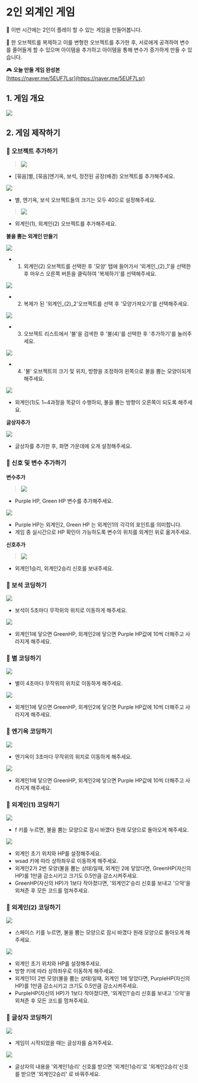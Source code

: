 # 2인 외계인 게임


🙂 이번 시간에는 2인이 플레이 할 수 있는 게임을 만들어봅니다. 

🚩 한 오브젝트를 복제하고 이를 변형한 오브젝트를 추가한 후, 서로에게 공격하여 변수를 줄어들게 할 수 있으며 아이템을 추가하고 아이템을 통해 변수가 증가하게 만들 수 있습니다. 

🎮  **오늘 만들 게임 완성본**   
[https://naver.me/5EUF7Lsr](https://naver.me/5EUF7Lsr) 

## 1. 게임 개요
![](img/19_2인외계인게임/31.png)
  

## 2. 게임 제작하기

### 🧩 오브젝트 추가하기
> ![](img/19_2인외계인게임/1.png)
-  [묶음]별, [묶음]엔기옥, 보석, 정전된 공장(배경) 오브젝트를 추가해주세요. 

![](img/19_2인외계인게임/2.png)
- 별, 엔기옥, 보석 오브젝트들의 크기는 모두 40으로 설정해주세요. 

> ![](img/19_2인외계인게임/8.png)
- 외계인(1), 외계인(2) 오브젝트를 추가해주세요. 

**불을 뿜는 외계인 만들기**

![](img/19_2인외계인게임/9.png)
- 1. 외계인(2) 오브젝트를 선택한 후 '모양' 탭에 들어가서 '외계인_(2)_1'을 선택한 후 마우스 오른쪽 버튼을 클릭하여 '복제하기'를 선택해주세요.

![](img/19_2인외계인게임/10.png)
- 2. 복제가 된 '외계인_(2)_2'오브젝트를 선택 후 '모양가져오기'를 선택해주세요. 

![](img/19_2인외계인게임/11.png)
- 3. 오브젝트 리스트에서 '불'을 검색한 후 '불(4)'를 선택한 후 '추가하기'를 눌러주세요.

![](img/19_2인외계인게임/12.png)
- 4. '불' 오브젝트의 크기 및 위치, 방향을 조정하여 왼쪽으로 불을 뿜는 모양이되게 해주세요. 

![](img/19_2인외계인게임/13.png)
- 외계인(1)도 1~4과정을 똑같이 수행하되, 불을 뿜는 방향이 오른쪽이 되도록 해주세요. 


**글상자추가** 

![](img/19_2인외계인게임/14.png)
- 글상자를 추가한 후, 화면 가운데에 오게 설정해주세요. 

### 🧩 신호 및 변수 추가하기 

**변수추가**

> ![](img/19_2인외계인게임/15.png)
- Purple HP, Green HP 변수를 추가해주세요. 

![](img/19_2인외계인게임/29.png)
-  Purple HP는 외계인2,  Green HP 는 외계인1의 각각의 포인트를 의미합니다. 
-  게임 중 실시간으로 HP 확인이 가능하도록 변수의 위치를 외계인 위로 옮겨주세요.
  

**신호추가**

> ![](img/19_2인외계인게임/16.png)
- 외계인1승리, 외계인2승리 신호를 보내주세요.
  
### 🧩 보석 코딩하기 
![](img/19_2인외계인게임/17.png)
- 보석이 5초마다 무작위의 위치로 이동하게 해주세요. 

![](img/19_2인외계인게임/18.png)
- 외계인1에 닿으면 GreenHP, 외계인2에 닿으면 Purple HP값에 10씩 더해주고 사라지게 해주세요. 
  
### 🧩 별 코딩하기 
![](img/19_2인외계인게임/19.png)
- 별이 4초마다 무작위의 위치로 이동하게 해주세요. 

![](img/19_2인외계인게임/20.png)
- 외계인1에 닿으면 GreenHP, 외계인2에 닿으면 Purple HP값에 10씩 더해주고 사라지게 해주세요. 

### 🧩 엔기옥 코딩하기 
![](img/19_2인외계인게임/21.png)
- 엔기옥이 3초마다 무작위의 위치로 이동하게 해주세요. 

![](img/19_2인외계인게임/22.png)
- 외계인1에 닿으면 GreenHP, 외계인2에 닿으면 Purple HP값에 10씩 더해주고 사라지게 해주세요. 

### 🧩 외계인(1) 코딩하기 
![](img/19_2인외계인게임/24.png)
- f 키를 누르면, 불을 뿜는 모양으로 잠시 바꼈다 원래 모양으로 돌아오게 해주세요. 
  
![](img/19_2인외계인게임/23.png)
- 외계인 초기 위치와 HP를 설정해주세요. 
- wsad 키에 따라 상하좌우로 이동하게 해주세요. 
- 외계인2가 2번 모양(불을 뿜는 상태)일때, 외계인 2에 닿았다면, GreenHP(자신의 HP)를 1만큼 감소시키고 크기도 0.5만큼 감소시켜주세요. 
- GreenHP(자신의 HP)가 1보다 작아졌다면, '외계인2'승리 신호를 보내고 '으악'을 외쳐준 후 모든 코드를 멈쳐주세요. 



### 🧩 외계인(2) 코딩하기 
![](img/19_2인외계인게임/25.png)
- 스페이스 키를 누르면, 불을 뿜는 모양으로 잠시 바꼈다 원래 모양으로 돌아오게 해주세요. 
  
![](img/19_2인외계인게임/26.png)
- 외계인 초기 위치와 HP를 설정해주세요. 
- 방향 키에 따라 상하좌우로 이동하게 해주세요. 
- 외계인1이 2번 모양(불을 뿜는 상태)일때, 외계인 1에 닿았다면, PurpleHP(자신의 HP)를 1만큼 감소시키고 크기도 0.5만큼 감소시켜주세요. 
- PurpleHP(자신의 HP)가 1보다 작아졌다면, '외계인1'승리 신호를 보내고 '으악'을 외쳐준 후 모든 코드를 멈쳐주세요. 

### 🧩 글상자 코딩하기 

![](img/19_2인외계인게임/27.png)
- 게임이 시작되었을 때는 글상자를 숨겨주세요. 

![](img/19_2인외계인게임/28.png)
- 글상자의 내용을 '외계인1승리' 신호를 받으면 '외계인1승리'로 '외계인2승리'신호를 받으면 '외계인2승리' 로 바꿔주세요.